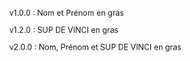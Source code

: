 v1.0.0 : Nom et Prénom en gras

v1.2.0 : SUP DE VINCI en gras

v2.0.0 : Nom, Prénom et SUP DE VINCI en gras
